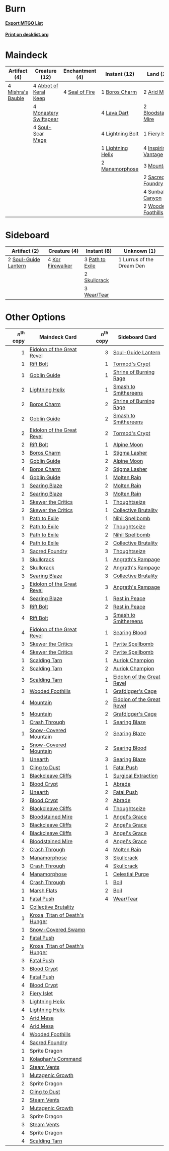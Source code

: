 # Burn

#### [Export MTGO List](../collection/Burn/Burn.txt)
#### [Print on decklist.org](http://decklist.org/?deckmain=4%09Abbot%20of%20Keral%20Keep%0A2%09Arid%20Mesa%0A2%09Bloodstained%20Mire%0A1%09Boros%20Charm%0A1%09Fiery%20Islet%0A4%09Inspiring%20Vantage%0A4%09Lava%20Dart%0A4%09Lava%20Spike%0A4%09Light%20Up%20the%20Stage%0A4%09Lightning%20Bolt%0A1%09Lightning%20Helix%0A2%09Manamorphose%0A4%09Mishra's%20Bauble%0A4%09Monastery%20Swiftspear%0A3%09Mountain%0A2%09Sacred%20Foundry%0A4%09Seal%20of%20Fire%0A4%09Soul-Scar%20Mage%0A4%09Sunbaked%20Canyon%0A2%09Wooded%20Foothills&deckside=4%09Kor%20Firewalker%0A1%09Lurrus%20of%20the%20Dream%20Den%0A3%09Path%20to%20Exile%0A2%09Skullcrack%0A2%09Soul-Guide%20Lantern%0A3%09Wear/Tear)
# Maindeck

|                                        Artifact (4)                                        |                                          Creature (12)                                          |                                     Enchantment (4)                                     |                                        Instant (12)                                        |                                          Land (20)                                           |                                          Sorcery (8)                                          |
|--------------------------------------------------------------------------------------------|-------------------------------------------------------------------------------------------------|-----------------------------------------------------------------------------------------|--------------------------------------------------------------------------------------------|----------------------------------------------------------------------------------------------|-----------------------------------------------------------------------------------------------|
|4 [Mishra's Bauble](http://gatherer.wizards.com/Pages/Card/Details.aspx?multiverseid=122122)|4 [Abbot of Keral Keep](http://gatherer.wizards.com/Pages/Card/Details.aspx?multiverseid=398411) |4 [Seal of Fire](http://gatherer.wizards.com/Pages/Card/Details.aspx?multiverseid=185817)|1 [Boros Charm](http://gatherer.wizards.com/Pages/Card/Details.aspx?multiverseid=442188)    |2 [Arid Mesa](http://gatherer.wizards.com/Pages/Card/Details.aspx?multiverseid=405092)        |4 [Lava Spike](http://gatherer.wizards.com/Pages/Card/Details.aspx?multiverseid=79084)         |
|                                                                                            |4 [Monastery Swiftspear](http://gatherer.wizards.com/Pages/Card/Details.aspx?multiverseid=438706)|                                                                                         |4 [Lava Dart](http://gatherer.wizards.com/Pages/Card/Details.aspx?multiverseid=29766)       |2 [Bloodstained Mire](http://gatherer.wizards.com/Pages/Card/Details.aspx?multiverseid=405094)|4 [Light Up the Stage](http://gatherer.wizards.com/Pages/Card/Details.aspx?multiverseid=457251)|
|                                                                                            |4 [Soul-Scar Mage](http://gatherer.wizards.com/Pages/Card/Details.aspx?multiverseid=426850)      |                                                                                         |4 [Lightning Bolt](http://gatherer.wizards.com/Pages/Card/Details.aspx?multiverseid=806)    |1 [Fiery Islet](http://gatherer.wizards.com/Pages/Card/Details.aspx?multiverseid=464187)      |                                                                                               |
|                                                                                            |                                                                                                 |                                                                                         |1 [Lightning Helix](http://gatherer.wizards.com/Pages/Card/Details.aspx?multiverseid=249386)|4 [Inspiring Vantage](http://gatherer.wizards.com/Pages/Card/Details.aspx?multiverseid=417819)|                                                                                               |
|                                                                                            |                                                                                                 |                                                                                         |2 [Manamorphose](http://gatherer.wizards.com/Pages/Card/Details.aspx?multiverseid=370568)   |3 [Mountain](http://gatherer.wizards.com/Pages/Card/Details.aspx?multiverseid=439859)         |                                                                                               |
|                                                                                            |                                                                                                 |                                                                                         |                                                                                            |2 [Sacred Foundry](http://gatherer.wizards.com/Pages/Card/Details.aspx?multiverseid=405106)   |                                                                                               |
|                                                                                            |                                                                                                 |                                                                                         |                                                                                            |4 [Sunbaked Canyon](http://gatherer.wizards.com/Pages/Card/Details.aspx?multiverseid=464196)  |                                                                                               |
|                                                                                            |                                                                                                 |                                                                                         |                                                                                            |2 [Wooded Foothills](http://gatherer.wizards.com/Pages/Card/Details.aspx?multiverseid=405116) |                                                                                               |


# Sideboard

|                                         Artifact (2)                                          |                                       Creature (4)                                        |                                       Instant (8)                                        |       Unknown (1)       |
|-----------------------------------------------------------------------------------------------|-------------------------------------------------------------------------------------------|------------------------------------------------------------------------------------------|-------------------------|
|2 [Soul-Guide Lantern](http://gatherer.wizards.com/Pages/Card/Details.aspx?multiverseid=476488)|4 [Kor Firewalker](http://gatherer.wizards.com/Pages/Card/Details.aspx?multiverseid=442010)|3 [Path to Exile](http://gatherer.wizards.com/Pages/Card/Details.aspx?multiverseid=220511)|1 Lurrus of the Dream Den|
|                                                                                               |                                                                                           |2 [Skullcrack](http://gatherer.wizards.com/Pages/Card/Details.aspx?multiverseid=366238)   |                         |
|                                                                                               |                                                                                           |3 [Wear/Tear](http://gatherer.wizards.com/Pages/Card/Details.aspx?multiverseid=368950)    |                         |


# Other Options

|*n*<sup>th</sup> copy|                                              Maindeck Card                                              |*n*<sup>th</sup> copy|                                           Sideboard Card                                            |
|--------------------:|---------------------------------------------------------------------------------------------------------|--------------------:|-----------------------------------------------------------------------------------------------------|
|                    1|[Eidolon of the Great Revel](http://gatherer.wizards.com/Pages/Card/Details.aspx?multiverseid=442117)    |                    3|[Soul-Guide Lantern](http://gatherer.wizards.com/Pages/Card/Details.aspx?multiverseid=476488)        |
|                    1|[Rift Bolt](http://gatherer.wizards.com/Pages/Card/Details.aspx?multiverseid=426589)                     |                    1|[Tormod's Crypt](http://gatherer.wizards.com/Pages/Card/Details.aspx?multiverseid=389723)            |
|                    1|[Goblin Guide](http://gatherer.wizards.com/Pages/Card/Details.aspx?multiverseid=425921)                  |                    1|[Shrine of Burning Rage](http://gatherer.wizards.com/Pages/Card/Details.aspx?multiverseid=218018)    |
|                    2|[Lightning Helix](http://gatherer.wizards.com/Pages/Card/Details.aspx?multiverseid=249386)               |                    1|[Smash to Smithereens](http://gatherer.wizards.com/Pages/Card/Details.aspx?multiverseid=397795)      |
|                    2|[Boros Charm](http://gatherer.wizards.com/Pages/Card/Details.aspx?multiverseid=442188)                   |                    2|[Shrine of Burning Rage](http://gatherer.wizards.com/Pages/Card/Details.aspx?multiverseid=218018)    |
|                    2|[Goblin Guide](http://gatherer.wizards.com/Pages/Card/Details.aspx?multiverseid=425921)                  |                    2|[Smash to Smithereens](http://gatherer.wizards.com/Pages/Card/Details.aspx?multiverseid=397795)      |
|                    2|[Eidolon of the Great Revel](http://gatherer.wizards.com/Pages/Card/Details.aspx?multiverseid=442117)    |                    2|[Tormod's Crypt](http://gatherer.wizards.com/Pages/Card/Details.aspx?multiverseid=389723)            |
|                    2|[Rift Bolt](http://gatherer.wizards.com/Pages/Card/Details.aspx?multiverseid=426589)                     |                    1|[Alpine Moon](http://gatherer.wizards.com/Pages/Card/Details.aspx?multiverseid=447264)               |
|                    3|[Boros Charm](http://gatherer.wizards.com/Pages/Card/Details.aspx?multiverseid=442188)                   |                    1|[Stigma Lasher](http://gatherer.wizards.com/Pages/Card/Details.aspx?multiverseid=153049)             |
|                    3|[Goblin Guide](http://gatherer.wizards.com/Pages/Card/Details.aspx?multiverseid=425921)                  |                    2|[Alpine Moon](http://gatherer.wizards.com/Pages/Card/Details.aspx?multiverseid=447264)               |
|                    4|[Boros Charm](http://gatherer.wizards.com/Pages/Card/Details.aspx?multiverseid=442188)                   |                    2|[Stigma Lasher](http://gatherer.wizards.com/Pages/Card/Details.aspx?multiverseid=153049)             |
|                    4|[Goblin Guide](http://gatherer.wizards.com/Pages/Card/Details.aspx?multiverseid=425921)                  |                    1|[Molten Rain](http://gatherer.wizards.com/Pages/Card/Details.aspx?multiverseid=425928)               |
|                    1|[Searing Blaze](http://gatherer.wizards.com/Pages/Card/Details.aspx?multiverseid=270873)                 |                    2|[Molten Rain](http://gatherer.wizards.com/Pages/Card/Details.aspx?multiverseid=425928)               |
|                    2|[Searing Blaze](http://gatherer.wizards.com/Pages/Card/Details.aspx?multiverseid=270873)                 |                    3|[Molten Rain](http://gatherer.wizards.com/Pages/Card/Details.aspx?multiverseid=425928)               |
|                    1|[Skewer the Critics](http://gatherer.wizards.com/Pages/Card/Details.aspx?multiverseid=457259)            |                    1|[Thoughtseize](http://gatherer.wizards.com/Pages/Card/Details.aspx?multiverseid=438676)              |
|                    2|[Skewer the Critics](http://gatherer.wizards.com/Pages/Card/Details.aspx?multiverseid=457259)            |                    1|[Collective Brutality](http://gatherer.wizards.com/Pages/Card/Details.aspx?multiverseid=414380)      |
|                    1|[Path to Exile](http://gatherer.wizards.com/Pages/Card/Details.aspx?multiverseid=220511)                 |                    1|[Nihil Spellbomb](http://gatherer.wizards.com/Pages/Card/Details.aspx?multiverseid=442215)           |
|                    2|[Path to Exile](http://gatherer.wizards.com/Pages/Card/Details.aspx?multiverseid=220511)                 |                    2|[Thoughtseize](http://gatherer.wizards.com/Pages/Card/Details.aspx?multiverseid=438676)              |
|                    3|[Path to Exile](http://gatherer.wizards.com/Pages/Card/Details.aspx?multiverseid=220511)                 |                    2|[Nihil Spellbomb](http://gatherer.wizards.com/Pages/Card/Details.aspx?multiverseid=442215)           |
|                    4|[Path to Exile](http://gatherer.wizards.com/Pages/Card/Details.aspx?multiverseid=220511)                 |                    2|[Collective Brutality](http://gatherer.wizards.com/Pages/Card/Details.aspx?multiverseid=414380)      |
|                    3|[Sacred Foundry](http://gatherer.wizards.com/Pages/Card/Details.aspx?multiverseid=405106)                |                    3|[Thoughtseize](http://gatherer.wizards.com/Pages/Card/Details.aspx?multiverseid=438676)              |
|                    1|[Skullcrack](http://gatherer.wizards.com/Pages/Card/Details.aspx?multiverseid=366238)                    |                    1|[Angrath's Rampage](http://gatherer.wizards.com/Pages/Card/Details.aspx?multiverseid=461112)         |
|                    2|[Skullcrack](http://gatherer.wizards.com/Pages/Card/Details.aspx?multiverseid=366238)                    |                    2|[Angrath's Rampage](http://gatherer.wizards.com/Pages/Card/Details.aspx?multiverseid=461112)         |
|                    3|[Searing Blaze](http://gatherer.wizards.com/Pages/Card/Details.aspx?multiverseid=270873)                 |                    3|[Collective Brutality](http://gatherer.wizards.com/Pages/Card/Details.aspx?multiverseid=414380)      |
|                    3|[Eidolon of the Great Revel](http://gatherer.wizards.com/Pages/Card/Details.aspx?multiverseid=442117)    |                    3|[Angrath's Rampage](http://gatherer.wizards.com/Pages/Card/Details.aspx?multiverseid=461112)         |
|                    4|[Searing Blaze](http://gatherer.wizards.com/Pages/Card/Details.aspx?multiverseid=270873)                 |                    1|[Rest in Peace](http://gatherer.wizards.com/Pages/Card/Details.aspx?multiverseid=442021)             |
|                    3|[Rift Bolt](http://gatherer.wizards.com/Pages/Card/Details.aspx?multiverseid=426589)                     |                    2|[Rest in Peace](http://gatherer.wizards.com/Pages/Card/Details.aspx?multiverseid=442021)             |
|                    4|[Rift Bolt](http://gatherer.wizards.com/Pages/Card/Details.aspx?multiverseid=426589)                     |                    3|[Smash to Smithereens](http://gatherer.wizards.com/Pages/Card/Details.aspx?multiverseid=397795)      |
|                    4|[Eidolon of the Great Revel](http://gatherer.wizards.com/Pages/Card/Details.aspx?multiverseid=442117)    |                    1|[Searing Blood](http://gatherer.wizards.com/Pages/Card/Details.aspx?multiverseid=378483)             |
|                    3|[Skewer the Critics](http://gatherer.wizards.com/Pages/Card/Details.aspx?multiverseid=457259)            |                    1|[Pyrite Spellbomb](http://gatherer.wizards.com/Pages/Card/Details.aspx?multiverseid=442796)          |
|                    4|[Skewer the Critics](http://gatherer.wizards.com/Pages/Card/Details.aspx?multiverseid=457259)            |                    2|[Pyrite Spellbomb](http://gatherer.wizards.com/Pages/Card/Details.aspx?multiverseid=442796)          |
|                    1|[Scalding Tarn](http://gatherer.wizards.com/Pages/Card/Details.aspx?multiverseid=405107)                 |                    1|[Auriok Champion](http://gatherer.wizards.com/Pages/Card/Details.aspx?multiverseid=72921)            |
|                    2|[Scalding Tarn](http://gatherer.wizards.com/Pages/Card/Details.aspx?multiverseid=405107)                 |                    2|[Auriok Champion](http://gatherer.wizards.com/Pages/Card/Details.aspx?multiverseid=72921)            |
|                    3|[Scalding Tarn](http://gatherer.wizards.com/Pages/Card/Details.aspx?multiverseid=405107)                 |                    1|[Eidolon of the Great Revel](http://gatherer.wizards.com/Pages/Card/Details.aspx?multiverseid=442117)|
|                    3|[Wooded Foothills](http://gatherer.wizards.com/Pages/Card/Details.aspx?multiverseid=405116)              |                    1|[Grafdigger's Cage](http://gatherer.wizards.com/Pages/Card/Details.aspx?multiverseid=278452)         |
|                    4|[Mountain](http://gatherer.wizards.com/Pages/Card/Details.aspx?multiverseid=439859)                      |                    2|[Eidolon of the Great Revel](http://gatherer.wizards.com/Pages/Card/Details.aspx?multiverseid=442117)|
|                    5|[Mountain](http://gatherer.wizards.com/Pages/Card/Details.aspx?multiverseid=439859)                      |                    2|[Grafdigger's Cage](http://gatherer.wizards.com/Pages/Card/Details.aspx?multiverseid=278452)         |
|                    1|[Crash Through](http://gatherer.wizards.com/Pages/Card/Details.aspx?multiverseid=430777)                 |                    1|[Searing Blaze](http://gatherer.wizards.com/Pages/Card/Details.aspx?multiverseid=270873)             |
|                    1|[Snow-Covered Mountain](http://gatherer.wizards.com/Pages/Card/Details.aspx?multiverseid=121233)         |                    2|[Searing Blaze](http://gatherer.wizards.com/Pages/Card/Details.aspx?multiverseid=270873)             |
|                    2|[Snow-Covered Mountain](http://gatherer.wizards.com/Pages/Card/Details.aspx?multiverseid=121233)         |                    2|[Searing Blood](http://gatherer.wizards.com/Pages/Card/Details.aspx?multiverseid=378483)             |
|                    1|[Unearth](http://gatherer.wizards.com/Pages/Card/Details.aspx?multiverseid=442102)                       |                    3|[Searing Blaze](http://gatherer.wizards.com/Pages/Card/Details.aspx?multiverseid=270873)             |
|                    1|[Cling to Dust](http://gatherer.wizards.com/Pages/Card/Details.aspx?multiverseid=476338)                 |                    1|[Fatal Push](http://gatherer.wizards.com/Pages/Card/Details.aspx?multiverseid=423724)                |
|                    1|[Blackcleave Cliffs](http://gatherer.wizards.com/Pages/Card/Details.aspx?multiverseid=209401)            |                    1|[Surgical Extraction](http://gatherer.wizards.com/Pages/Card/Details.aspx?multiverseid=397706)       |
|                    1|[Blood Crypt](http://gatherer.wizards.com/Pages/Card/Details.aspx?multiverseid=97102)                    |                    1|[Abrade](http://gatherer.wizards.com/Pages/Card/Details.aspx?multiverseid=430772)                    |
|                    2|[Unearth](http://gatherer.wizards.com/Pages/Card/Details.aspx?multiverseid=442102)                       |                    2|[Fatal Push](http://gatherer.wizards.com/Pages/Card/Details.aspx?multiverseid=423724)                |
|                    2|[Blood Crypt](http://gatherer.wizards.com/Pages/Card/Details.aspx?multiverseid=97102)                    |                    2|[Abrade](http://gatherer.wizards.com/Pages/Card/Details.aspx?multiverseid=430772)                    |
|                    2|[Blackcleave Cliffs](http://gatherer.wizards.com/Pages/Card/Details.aspx?multiverseid=209401)            |                    4|[Thoughtseize](http://gatherer.wizards.com/Pages/Card/Details.aspx?multiverseid=438676)              |
|                    3|[Bloodstained Mire](http://gatherer.wizards.com/Pages/Card/Details.aspx?multiverseid=405094)             |                    1|[Angel's Grace](http://gatherer.wizards.com/Pages/Card/Details.aspx?multiverseid=370545)             |
|                    3|[Blackcleave Cliffs](http://gatherer.wizards.com/Pages/Card/Details.aspx?multiverseid=209401)            |                    2|[Angel's Grace](http://gatherer.wizards.com/Pages/Card/Details.aspx?multiverseid=370545)             |
|                    4|[Blackcleave Cliffs](http://gatherer.wizards.com/Pages/Card/Details.aspx?multiverseid=209401)            |                    3|[Angel's Grace](http://gatherer.wizards.com/Pages/Card/Details.aspx?multiverseid=370545)             |
|                    4|[Bloodstained Mire](http://gatherer.wizards.com/Pages/Card/Details.aspx?multiverseid=405094)             |                    4|[Angel's Grace](http://gatherer.wizards.com/Pages/Card/Details.aspx?multiverseid=370545)             |
|                    2|[Crash Through](http://gatherer.wizards.com/Pages/Card/Details.aspx?multiverseid=430777)                 |                    4|[Molten Rain](http://gatherer.wizards.com/Pages/Card/Details.aspx?multiverseid=425928)               |
|                    3|[Manamorphose](http://gatherer.wizards.com/Pages/Card/Details.aspx?multiverseid=370568)                  |                    3|[Skullcrack](http://gatherer.wizards.com/Pages/Card/Details.aspx?multiverseid=366238)                |
|                    3|[Crash Through](http://gatherer.wizards.com/Pages/Card/Details.aspx?multiverseid=430777)                 |                    4|[Skullcrack](http://gatherer.wizards.com/Pages/Card/Details.aspx?multiverseid=366238)                |
|                    4|[Manamorphose](http://gatherer.wizards.com/Pages/Card/Details.aspx?multiverseid=370568)                  |                    1|[Celestial Purge](http://gatherer.wizards.com/Pages/Card/Details.aspx?multiverseid=183055)           |
|                    4|[Crash Through](http://gatherer.wizards.com/Pages/Card/Details.aspx?multiverseid=430777)                 |                    1|[Boil](http://gatherer.wizards.com/Pages/Card/Details.aspx?multiverseid=14630)                       |
|                    1|[Marsh Flats](http://gatherer.wizards.com/Pages/Card/Details.aspx?multiverseid=405101)                   |                    2|[Boil](http://gatherer.wizards.com/Pages/Card/Details.aspx?multiverseid=14630)                       |
|                    1|[Fatal Push](http://gatherer.wizards.com/Pages/Card/Details.aspx?multiverseid=423724)                    |                    4|[Wear/Tear](http://gatherer.wizards.com/Pages/Card/Details.aspx?multiverseid=368950)                 |
|                    1|[Collective Brutality](http://gatherer.wizards.com/Pages/Card/Details.aspx?multiverseid=414380)          |                     |                                                                                                     |
|                    1|[Kroxa, Titan of Death's Hunger](http://gatherer.wizards.com/Pages/Card/Details.aspx?multiverseid=476472)|                     |                                                                                                     |
|                    1|[Snow-Covered Swamp](http://gatherer.wizards.com/Pages/Card/Details.aspx?multiverseid=121256)            |                     |                                                                                                     |
|                    2|[Fatal Push](http://gatherer.wizards.com/Pages/Card/Details.aspx?multiverseid=423724)                    |                     |                                                                                                     |
|                    2|[Kroxa, Titan of Death's Hunger](http://gatherer.wizards.com/Pages/Card/Details.aspx?multiverseid=476472)|                     |                                                                                                     |
|                    3|[Fatal Push](http://gatherer.wizards.com/Pages/Card/Details.aspx?multiverseid=423724)                    |                     |                                                                                                     |
|                    3|[Blood Crypt](http://gatherer.wizards.com/Pages/Card/Details.aspx?multiverseid=97102)                    |                     |                                                                                                     |
|                    4|[Fatal Push](http://gatherer.wizards.com/Pages/Card/Details.aspx?multiverseid=423724)                    |                     |                                                                                                     |
|                    4|[Blood Crypt](http://gatherer.wizards.com/Pages/Card/Details.aspx?multiverseid=97102)                    |                     |                                                                                                     |
|                    2|[Fiery Islet](http://gatherer.wizards.com/Pages/Card/Details.aspx?multiverseid=464187)                   |                     |                                                                                                     |
|                    3|[Lightning Helix](http://gatherer.wizards.com/Pages/Card/Details.aspx?multiverseid=249386)               |                     |                                                                                                     |
|                    4|[Lightning Helix](http://gatherer.wizards.com/Pages/Card/Details.aspx?multiverseid=249386)               |                     |                                                                                                     |
|                    3|[Arid Mesa](http://gatherer.wizards.com/Pages/Card/Details.aspx?multiverseid=405092)                     |                     |                                                                                                     |
|                    4|[Arid Mesa](http://gatherer.wizards.com/Pages/Card/Details.aspx?multiverseid=405092)                     |                     |                                                                                                     |
|                    4|[Wooded Foothills](http://gatherer.wizards.com/Pages/Card/Details.aspx?multiverseid=405116)              |                     |                                                                                                     |
|                    4|[Sacred Foundry](http://gatherer.wizards.com/Pages/Card/Details.aspx?multiverseid=405106)                |                     |                                                                                                     |
|                    1|Sprite Dragon                                                                                            |                     |                                                                                                     |
|                    1|[Kolaghan's Command](http://gatherer.wizards.com/Pages/Card/Details.aspx?multiverseid=394613)            |                     |                                                                                                     |
|                    1|[Steam Vents](http://gatherer.wizards.com/Pages/Card/Details.aspx?multiverseid=405109)                   |                     |                                                                                                     |
|                    1|[Mutagenic Growth](http://gatherer.wizards.com/Pages/Card/Details.aspx?multiverseid=397717)              |                     |                                                                                                     |
|                    2|Sprite Dragon                                                                                            |                     |                                                                                                     |
|                    2|[Cling to Dust](http://gatherer.wizards.com/Pages/Card/Details.aspx?multiverseid=476338)                 |                     |                                                                                                     |
|                    2|[Steam Vents](http://gatherer.wizards.com/Pages/Card/Details.aspx?multiverseid=405109)                   |                     |                                                                                                     |
|                    2|[Mutagenic Growth](http://gatherer.wizards.com/Pages/Card/Details.aspx?multiverseid=397717)              |                     |                                                                                                     |
|                    3|Sprite Dragon                                                                                            |                     |                                                                                                     |
|                    3|[Steam Vents](http://gatherer.wizards.com/Pages/Card/Details.aspx?multiverseid=405109)                   |                     |                                                                                                     |
|                    4|Sprite Dragon                                                                                            |                     |                                                                                                     |
|                    4|[Scalding Tarn](http://gatherer.wizards.com/Pages/Card/Details.aspx?multiverseid=405107)                 |                     |                                                                                                     |

